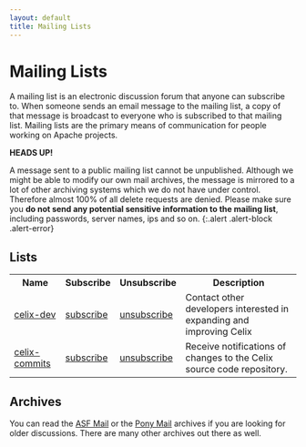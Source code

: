 ```yaml
---
layout: default
title: Mailing Lists
---
```


# Mailing Lists

A mailing list is an electronic discussion forum that anyone can subscribe to. When someone sends an email message 
to the mailing list, a copy of that message is broadcast to everyone who is subscribed to that mailing list. Mailing 
lists are the primary means of communication for people working on Apache projects.

**HEADS UP!**

A message sent to a public mailing list cannot be unpublished. Although we might be able to modify our own mail archives, 
the message is mirrored to a lot of other archiving systems which we do not have under control. Therefore almost 100% 
of all delete requests are denied. Please make sure you **do not send any potential sensitive information to the mailing list**,
including passwords, server names, ips and so on.
{:.alert .alert-block .alert-error}

## Lists

<table>
    <tr>
        <th>Name</th>
        <th>Subscribe</th>
        <th>Unsubscribe</th>
        <th>Description</th>
    </tr>
    <tr>
        <td><a href="https://lists.apache.org/list.html?dev@celix.apache.org">celix-dev</a></td>
        <td><a href="mailto:dev-subscribe@celix.apache.org?subject=subscribe&amp;body=subscribe">subscribe</a></td>
        <td><a href="mailto:dev-unsubscribe@celix.apache.org?subject=unsubscribe&amp;body=unsubscribe">unsubscribe</a></td>
        <td>Contact other developers interested in expanding and improving Celix</td>
    </tr>
    <tr>
        <td><a href="https://lists.apache.org/list.html?commits@celix.apache.org">celix-commits</a></td>
        <td><a href="mailto:commits-subscribe@celix.apache.org?subject=subscribe&amp;body=subscribe">subscribe</a></td>
        <td><a href="mailto:commits-unsubscribe@celix.apache.org?subject=unsubscribe&amp;body=unsubscribe">unsubscribe</a></td>
        <td>Receive notifications of changes to the Celix source code repository.</td>
    </tr>
</table>

## Archives

You can read the [ASF Mail](http://mail-archives.apache.org/mod_mbox/celix-dev/) or the
[Pony Mail](https://lists.apache.org/list.html?dev@celix.apache.org) archives if you are looking for older discussions.
There are many other archives out there as well.
